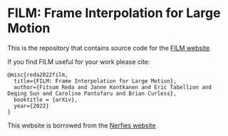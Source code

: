 # FILM: Frame Interpolation for Large Motion

This is the repository that contains source code for the [FILM website](https://film-net.github.io).

If you find FILM useful for your work please cite:
```
@misc{reda2022film,
  title={FILM: Frame Interpolation for Large Motion},
  author={Fitsum Reda and Janne Kontkanen and Eric Tabellion and Deqing Sun and Caroline Pantofaru and Brian Curless},
  booktitle = {arXiv},
  year={2022}
}
```
This website is borrowed from the [Nerfies website](https://nerfies.github.io)
